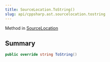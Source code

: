 ```yaml
---
title: SourceLocation.ToString()
slug: api/cppsharp.ast.sourcelocation.tostring
---
```

Method in [SourceLocation](/api/cppsharp/ast/sourcelocation)

## Summary



```csharp
public override string ToString()
```

